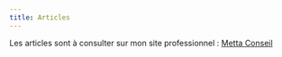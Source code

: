 ```yaml
---
title: Articles
---
```


Les articles sont à consulter sur mon site professionnel : [Metta Conseil](https://mettaconseil.fr/articles/)
